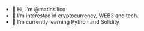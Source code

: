 - 👋 Hi, I’m @matinsilico
- 👀 I’m interested in cryptocurrency, WEB3 and tech.
- 🌱 I’m currently learning Python and Solidity 


<!---
matinsilico/matinsilico is a ✨ special ✨ repository because its `README.md` (this file) appears on your GitHub profile.
You can click the Preview link to take a look at your changes.
--->
